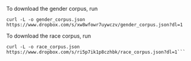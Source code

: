 To download the gender corpus, run
```
curl -L -o gender_corpus.json https://www.dropbox.com/s/xw8wfowr7uywczv/gender_corpus.json?dl=1
```

To download the race corpus, run
```
curl -L -o race_corpus.json https://www.dropbox.com/s/ri5p7ik1p8czhbk/race_corpus.json?dl=1```